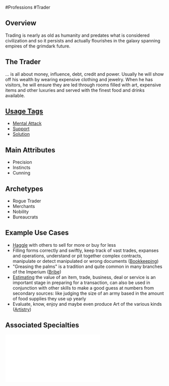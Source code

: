 #Professions #Trader
## Overview
Trading is nearly as old as humanity and predates what is considered civilization and so it persists and actually flourishes in the galaxy spanning empires of the grimdark future.

## The Trader
... is all about money, influence, debt, credit and power. Usually he will show off his wealth by wearing expensive clothing and jewelry. When he has visitors, he will ensure they are led through rooms filled with art, expensive items and other luxuries and served with the finest food and drinks available.

## [Usage Tags](/SkillSystem/Usage%20Tag.md)
- [Mental Attack](/SkillSystem/Tags/Mental%20Attack.md)
- [Support](/SkillSystem/Tags/Support.md)
- [Solution](/SkillSystem/Tags/Solution.md)

## Main Attributes
- Precision 
- Instincts
- Cunning

## Archetypes 
- Rogue Trader
- Merchants
- Nobility
- Bureaucrats 

## Example Use Cases
- [Haggle](/SkillSystem/Specialties/Haggle.md) with others to sell for more or buy for less
- Filling forms correctly and swiftly, keep track of vast trades, expanses and operations, understand or pit together complex contracts, manipulate or detect manipulated or wrong documents ([Bookkeeping](/SkillSystem/Specialties/Bookkeeping.md))
- "Greasing the palms" is a tradition and quite common in many branches of the Imperium ([Bribe](/SkillSystem/Specialties/Bribe.md))
- [Estimating](/SkillSystem/Specialties/Estimate.md) the value of an item, trade, business, deal or service is an important stage in preparing for a transaction, can also be used in conjunction with other skills to make a good guess at numbers from secondary sources: like judging the size of an army based in the amount of food supplies they use up yearly
- Evaluate, know, enjoy and maybe even produce Art of the various kinds ([Artistry](/SkillSystem/Specialties/Artistry.md))


## Associated Specialties
![](</SkillSystem/Specialties/Trader Specialties.md>)